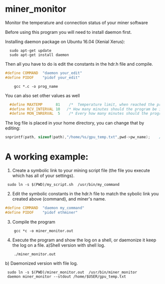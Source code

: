# miner_monitor
Monitor the temperature and connection status of your miner software

Before using this program you will need to install daemon first.

Installing daemon package on Ubuntu 16.04 (Xenial Xerus):
```shell
  sudo apt-get update
  sudo apt-get install daemon
```

Then all you have to do is edit the constants in the hdr.h file and compile.

```C
#define COMMAND  "daemon your_edit"
#define PIDOF 	 "pidof your_edit"
```

```shell
    gcc *.c -o prog_name
```

You can also set other values as well
```C
  #define MAXTEMP      81    /*  Temperature limit, when reached the program goes in the recovery state. */
  #define RCV_INTERVAL 10   /* How many minutes should the program be in the recovery state. */
  #define MON_INRERVAL  5    /* Every how many minutes should the program monitor your miner. */
 ```
 
 The log file is placed in your home directory, you can change that by editing:
 ```C
 snprintf(path, sizeof(path),"/home/%s/gpu_temp.txt",pwd->pw_name);    /* log file path: /home/$USER/gpu_temp.txt */
 ```
# A working example:

1. Create a symbolic link to your mining script file (the file you execute which has all of your settings).
```shell
 sudo ln -s $(PWD)/my_script.sh  /usr/bin/my_command
```

2. Edit the symbolic constants in the hdr.h file to match the sybolic link you created above (command), and miner's name.
```c
#define COMMAND  "daemon my_command"
#define PIDOF 	 "pidof ethminer"
```
3. Compile the program
```shell
    gcc *c -o miner_monitor.out
```
4. Execute the program and show the log on a shell, or daemonize it keep the log on a file.
  a)Shell version with shell log.
```shell
    ./miner_monitor.out
````
  b) Daemonized version with file log.
```shell
 sudo ln -s $(PWD)/miner_monitor.out  /usr/bin/miner_monitor
 daemon miner_monitor --stdout /home/$USER/gpu_temp.txt
 ```
